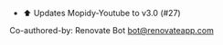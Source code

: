 - :arrow_up: Updates Mopidy-Youtube to v3.0 (#27)

Co-authored-by: Renovate Bot <bot@renovateapp.com>
